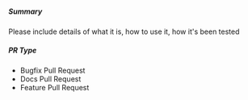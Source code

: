 ##### Summary

Please include details of what it is, how to use it, how it's been tested

##### PR Type

- Bugfix Pull Request
- Docs Pull Request
- Feature Pull Request
